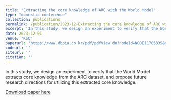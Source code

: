 ```yaml
---
title: "Extracting the core knowledge of ARC with the World Model"
type: "domestic-conference"
collection: publications
permalink: /publication/2023-12-Extracting the core knowledge of ARC with the World Model
excerpt: 'In this study, we design an experiment to verify that the World Model extracts core knowledge from the ARC dataset, and propose future research directions for utilizing this extracted core knowledge.'
date: 2023-12-01
venue: 'KSC'
paperurl: 'https://www.dbpia.co.kr/pdf/pdfView.do?nodeId=NODE11705335&googleIPSandBox=false&mark=0&ipRange=false&b2cLoginYN=false&aiChatView=A&readTime=5-10&isPDFSizeAllowed=true&accessgl=Y&language=ko_KR&hasTopBanner=true'
codeurl: ''
siteurl: ''
citation: ''
---
```

In this study, we design an experiment to verify that the World Model extracts core knowledge from the ARC dataset, and propose future research directions for utilizing this extracted core knowledge.

[Download paper here](https://www.dbpia.co.kr/pdf/pdfView.do?nodeId=NODE11705335&googleIPSandBox=false&mark=0&ipRange=false&b2cLoginYN=false&aiChatView=A&readTime=5-10&isPDFSizeAllowed=true&accessgl=Y&language=ko_KR&hasTopBanner=true)

<!-- Recommended citation: Your Name, You. (2015). "Paper Title Number 3." <i>Journal 1</i>. 1(3). -->